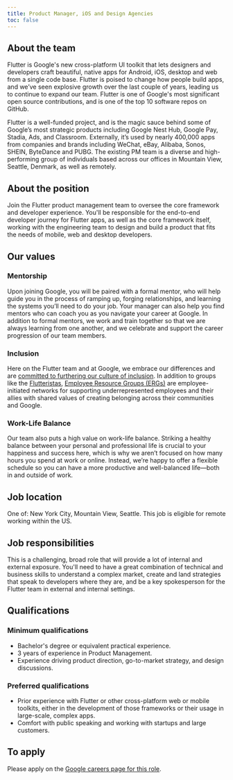```yaml
---
title: Product Manager, iOS and Design Agencies
toc: false
---
```


## About the team

Flutter is Google's new cross-platform UI toolkit that lets designers and
developers craft beautiful, native apps for Android, iOS, desktop and web from a
single code base. Flutter is poised to change how people build apps, and we’ve
seen explosive growth over the last couple of years, leading us to continue to
expand our team. Flutter is one of Google's most significant open source
contributions, and is one of the top 10 software repos on GitHub. 

Flutter is a well-funded project, and is the magic sauce behind some of Google’s
most strategic products including Google Nest Hub, Google Pay, Stadia, Ads, and
Classroom. Externally, it’s used by nearly 400,000 apps from companies and
brands including WeChat, eBay, Alibaba, Sonos, SHEIN, ByteDance and PUBG. The
existing PM team is a diverse and high-performing group of individuals based
across our offices in Mountain View, Seattle, Denmark, as well as remotely.

## About the position

Join the Flutter product management team to oversee the core framework and
developer experience. You'll be responsible for the end-to-end developer journey
for Flutter apps, as well as the core framework itself, working with the
engineering team to design and build a product that fits the needs of mobile,
web and desktop developers. 

## Our values

### Mentorship

Upon joining Google, you will be paired with a formal mentor, who will help
guide you in the process of ramping up, forging relationships, and learning the
systems you’ll need to do your job. Your manager can also help you find mentors
who can coach you as you navigate your career at Google. In addition to formal
mentors, we work and train together so that we are always learning from one
another, and we celebrate and support the career progression of our team
members.

### Inclusion

Here on the Flutter team and at Google, we embrace our differences
and are [committed to furthering our culture of inclusion](https://flutter.dev/culture).
In addition to groups like the [Flutteristas](https://flutteristas.org/),
[Employee Resource Groups (ERGs)](https://diversity.google/commitments/)
are employee-initiated networks for supporting underrepresented employees
and their allies with shared values of creating belonging 
across their communities and Google.

### Work-Life Balance

Our team also puts a high value on work-life balance. Striking a healthy balance
between your personal and professional life is crucial to your happiness and
success here, which is why we aren’t focused on how many hours you spend at work
or online. Instead, we’re happy to offer a flexible schedule so you can have a
more productive and well-balanced life—both in and outside of work.

## Job location

One of: New York City, Mountain View, Seattle. This job is eligible for remote
working within the US. 

## Job responsibilities

This is a challenging, broad role that will provide a lot of internal and
external exposure. You'll need to have a great combination of technical and
business skills to understand a complex market, create and land strategies that
speak to developers where they are, and be a key spokesperson for the Flutter
team in external and internal settings. 

## Qualifications

### Minimum qualifications

- Bachelor's degree or equivalent practical experience.
- 3 years of experience in Product Management.
- Experience driving product direction, go-to-market strategy, and design discussions.

### Preferred qualifications

- Prior experience with Flutter or other cross-platform web or mobile toolkits,
either in the development of those frameworks or their usage in large-scale,
complex apps. 
- Comfort with public speaking and working with startups and large
customers.

## To apply

Please apply on the [Google careers page for this
role](https://careers.google.com/jobs/results/109424081293451974/).
